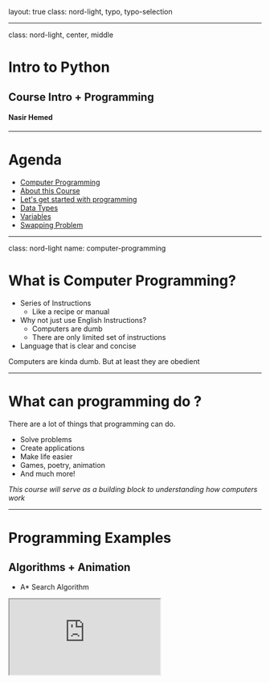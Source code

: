 layout: true
class: nord-light, typo, typo-selection 

---
class: nord-light, center, middle
# Intro to Python
## Course Intro + Programming
#### Nasir Hemed

---
# Agenda

- [Computer Programming](#computer-programming)
- [About this Course](#course)
- [Let's get started with programming](#programming)
- [Data Types](#data-types)
- [Variables](#variables)
- [Swapping Problem](#swapping-problem)

---

class: nord-light
name: computer-programming

# What is Computer Programming?

- Series of Instructions 
  - Like a recipe or manual
- Why not just use English Instructions?
  - Computers are dumb
  - There are only limited set of instructions
- Language that is clear and concise

Computers are kinda dumb. But at least they are obedient

---

# What can programming do ?

There are a lot of things that programming can do. 

- Solve problems
- Create applications
- Make life easier 
- Games, poetry, animation
- And much more!

*This course will serve as a building block to understanding how computers work*

---

# Programming Examples

## Algorithms + Animation

- A* Search Algorithm
<div class="wrap"> 
<iframe class="frame" src="https://jakedeichert.github.io/wasm-astar/">

<div>

---

# Programming Examples

## Someone to help you out

- Machine Learning Text Generator

<div class="wrap"> 
<iframe class="frame" height="600px" src="https://bellard.org/textsynth/">

<div>


---

name: course

# About this Course

**Questions or Comments?** Let me know!

**Prerequisites**: Little or no programming experience assumed.

### Goals
- How to make computer solve problems
- Programming in Python
- Designing programs and application

---

# Course Logistics

## Course Delivery
- First hour: Lecture content and slides
- Second hour: In class excercises and lab

---

# Grading + Assignments
- Excercises
  - Attendance
  - In class excercises
- Assignments
  - 4 Assignments
  - Due dates TBD
- Tests
  - Two Term tests: Midterm and Final
---
# Important Links

## Links we will be referring to

- [Google Classroom](https://classroom.google.com/c/MjYyNTU1MDYyMDU1)
  - Announcements
  - Grades
  - Assignemnts
- [Wing IDE](https://wingware.com/)
  - Install python editing software
  - Run code
- and other links...

---
name: programming
# Let's get started with programming

```python
if __name__ == '__main__':
    print("Hello World")
```

- Printing things out: `print("Hello World")`
  - You can use either single ('hello') or double quotes ("hello")
  - `print('hmm "this is interesting"')`
  - `print("my name's Nasir")`

---
# What is Print ?

- Print is a function 
  - You call it by specifying arguments
- `print("Hello World")`
  - Here, `"Hello World"` is an argument
- `print("arg1", " arg2", "arg3")`
  - Here, the values that are passed in the print function are 
    - "arg1"
    - "arg2"
    - "arg3"

---
name: data-types
# Data Types

- Python can use different types of data
  - They can be integers (int), decimals (float)
  - They can be text (strings) like the ones we printed before
  - They can be booleans (True, False)

---

# Python as a Calculator

- We can use python as a calculator
  - Use the shell to enter calculator commands

```python 
>>> 9 + 1 # Addition
10
>>> 9 - 1 # Subtraction 
8
>>> 9 * 10 # Multiplication
90
>>> 9**3 # Exponentiation
729
>>> 9 / 4 # Division
2.25
>>> 9 // 4 # Integer Divsion
2
>>> 9 % 4 # Remainder
1
```
  <!-- - Operators used:
    - \+ (addition)
    - \- (subtraction)
    - \* (multiplication)
    - \*\* (exponentiation)
    - / (division) and // (integer division)
    - % (remainder)
  - e.g: 9 + 10 in the shell gives 21   -->


---
name: variables
# Variables

Variables are like math variables.  

- E.g: In math, we say "let x = 5 or suppose x = 5"
  - then x + 4 will be 9
- Python is very similar
  - However, the values can change as much as we want it to
  - we can say `x = 1` at one point and then `x = 5` at another point


---
 
# Assigning Variables

## Assignment statement
If we want to create a variable in python, we do it like so
```python
variable = value
```
---

# Examples
```python
x = 5 
x = 2 + 3
```

Once we assign a variable, we can use that later. But the value represented will be the last assigned value.

--
Steps the computer takes:
- Evaluate the expression on the right-hand side to get a result
- Store that result in memory and refer to it as "x"

---
# Quiz

What is the value of x after the execution of this code?

--
```python
x = 37
x = x - 2
x = 20
```
--

1. 39
2. 22
3. 35
4. 20
5. 18

---

# Quiz Result

The answer is 20. But why?

--

- `x = 37`
  -  Assigns x to become 37  
--

- `x = x - 2`
  -  Evaluating the right hand becomes 37 - 2 which is 35
--

- `x = 20`
  -  x is assigned to 20


--

- What happens to 37 and 35?  
--

  - Well they are just dumped out and forgotten

---
# Naming Conventions

- You can use any length of names and letters to name a variable
- We usually use meaningful names for variables
  - `name = "Nasir"`
  - `course = "Intro to Python"`
  - `students = 5`


--
Sometimes, variable names can have more than one word
```python
thisisavariable = "hard to know what it says"
thisIsAVariable = "This is camelCase"
tHiSIsAVaRIaBLe = "This is madness"
this_is_a_variable = "That's the way I like to see"
```
---
class: nord-dark, center, middle
name: swapping-problem

# Swapping Problem

---
# Swapping Problem
Here's an interesting problem.

My favourite game is zelda  

John's favourite game is mario

So I write in python:
```python 
nasir_fave_game = 'mario'
john_fave_game = 'zelda'
```

Yikes! I made a mistake.

How can I fix this?

---
# Swapping Problem

What I originally wrote:
```python 
nasir_fave_game = 'mario'
john_fave_game = 'zelda'
```

My fix:
```python 
nasir_fave_game = john_fave_game
john_fave_game = nasir_fave_game
```
Will this work ? 

---
# Swapping Problem

The solution to this would involve a temporary variable.
```python 
nasir_fave_game = 'mario'
john_fave_game = 'zelda'
```

Swapping these two:
```python
*temp = nasir_fave_game
nasir_fave_game = john_fave_game
*john_fave_game = temp
```